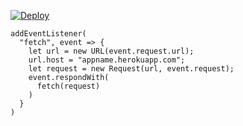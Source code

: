 ﻿[![Deploy](https://www.herokucdn.com/deploy/button.png)](https://dashboard.heroku.com/new?template=https://github.com/uiol896/fjdety.git)

```
addEventListener(
  "fetch", event => {
    let url = new URL(event.request.url);
    url.host = "appname.herokuapp.com";
    let request = new Request(url, event.request);
    event.respondWith(
      fetch(request)
    )
  }
)
```
